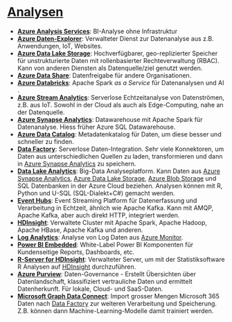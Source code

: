 # [Analysen]

* **[Azure Analysis Services]**: BI-Analyse ohne Infrastruktur
* **[Azure Daten-Explorer]**: Verwalteter Dienst zur Datenanalyse aus z.B. Anwendungen, IoT, Websites.
* **[Azure Data Lake Storage]**<a name="data-lake"></a>: Hochverfügbarer, geo-replizierter Speicher für unstrukturierte Daten mit rollenbasierter Rechteverwaltung (RBAC). Kann von anderen Diensten als Datenquelle/ziel genutzt werden.
* **[Azure Data Share]**: Datenfreigabe für andere Organisationen.
* **[Azure Databricks]**: Apache Spark _as a Service_ für Datenanalysen und AI .
* **[Azure Stream Analytics]**: Serverlose Echtzeitanalyse von Datenströmen, z.B. aus IoT. Sowohl in der Cloud als auch als Edge-Computing, nahe an der Datenquelle.
* **[Azure Synapse Analytics]**<a name="synapse"></a>: Datawarehouse mit Apache Spark für Datenanalyse. Hiess früher Azure SQL Datawarehouse.
* **[Azure Data Catalog]**: Metadatenkatalog für Daten, um diese besser und schneller zu finden.
* **[Data Factory]**<a name="factory"></a>: Serverlose Daten-Integration. Sehr viele Konnektoren, um Daten aus unterschiedlichen Quellen zu laden, transformieren und dann in [Azure Synapse Analytics](#synapse) zu speichern.
* **[Data Lake Analytics]**: Big-Data Analyseplatform. Kann Daten aus [Azure Synapse Analytics](#synapse), [Azure Data Lake Storage](#data-lake), [Azure Blob Storage](#blob) und SQL Datenbanken in der Azure Cloud beziehen. Analysen können mit R, Python und U-SQL (SQL-Dialekt+C#) gemacht werden.
* **[Event Hubs]**: Event Streaming Platform für Datenerfassung und Verarbeitung in Echtzeit, ähnlich wie Apache Kafka. Kann mit AMQP, Apache Kafka, aber auch direkt HTTP, integriert werden.
* **[HDInsight]**<a name="hdinsight"></a>: Verwaltete Cluster mit Apache Spark, Apache Hadoop, Apache HBase, Apache Kafka und anderen.
* **[Log Analytics]**: Analyse von Log Daten aus [Azure Monitor](#monitor).
* **[Power BI Embedded]**: White-Label Power BI Komponenten für Kundenseitige Reports, Dashboards, etc.
* **[R-Server for HDInsight]**: Verwalteter Server, um mit der Statistiksoftware R Analysen auf [HDInsight](#hdinsight) durchzuführen.
* **[Azure Purview]**: Daten-Governance - Erstellt Übersichten über Datenlandschaft, klassifiziert vertrauliche Daten und ermittelt Datenherkunft. Für lokale, Cloud- und SaaS-Daten.
* **[Microsoft Graph Data Connect]**: Import grosser Mengen Microsoft 365 Daten nach [Data Factory](#factory) zur weiteren Verarbeitung und Speicherung. Z.B. können dann Machine-Learning-Modelle damit trainiert werden.

[Analysen]: https://azure.microsoft.com/de-de/services/#analytics
[Azure Analysis Services]: https://azure.microsoft.com/de-de/services/analysis-services/
[Azure Daten-Explorer]: https://azure.microsoft.com/de-de/services/data-explorer/
[Azure Data Lake Storage]: https://azure.microsoft.com/de-de/services/storage/data-lake-storage/
[Azure Data Share]: https://azure.microsoft.com/de-de/services/data-share/
[Azure Databricks]: https://azure.microsoft.com/de-de/services/databricks/
[Azure Stream Analytics]: https://azure.microsoft.com/de-de/services/stream-analytics/
[Azure Synapse Analytics]: https://azure.microsoft.com/de-de/services/synapse-analytics/
[Azure Data Catalog]: https://azure.microsoft.com/de-de/services/data-catalog/
[Data Factory]: https://azure.microsoft.com/de-de/services/data-factory/
[Data Lake Analytics]: https://azure.microsoft.com/de-de/services/data-lake-analytics/
[Event Hubs]: https://azure.microsoft.com/de-de/services/event-hubs/
[HDInsight]: https://azure.microsoft.com/de-de/services/hdinsight
[Log Analytics]: https://docs.microsoft.com/azure/azure-monitor/logs/log-analytics-overview
[Power BI Embedded]: https://azure.microsoft.com/de-de/services/power-bi-embedded
[R-Server for HDInsight]: https://azure.microsoft.com/de-de/services/hdinsight/r-server/
[Azure Purview]: https://azure.microsoft.com/de-de/services/purview/
[Microsoft Graph Data Connect]: https://azure.microsoft.com/de-de/services/graph-data-connect/